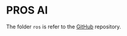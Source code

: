 # PROS AI

The folder `ros` is refer to the [GitHub](https://github.com/dusty-nv/jetson-containers/tree/master/packages/ros) repository.



